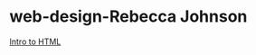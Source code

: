# web-design-Rebecca Johnson 
<a href="https://rajohnson14.github.io/web-design-/intro_to_html/index.html">Intro to HTML</a>
